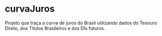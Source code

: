 # curvaJuros
Projeto que traça a curva de juros do Brasil utilizando dados do Tesouro Direto, dos Títulos Brasileiros e dos DIs futuros.
